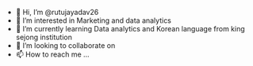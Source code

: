 - 👋 Hi, I’m @rutujayadav26
- 👀 I’m interested in Marketing and data analytics
- 🌱 I’m currently learning Data analytics and Korean language from king sejong institution
- 💞️ I’m looking to collaborate on 
- 📫 How to reach me ...

<!---
rutujayadav26/rutujayadav26 is a ✨ special ✨ repository because its `README.md` (this file) appears on your GitHub profile.
You can click the Preview link to take a look at your changes.
--->

